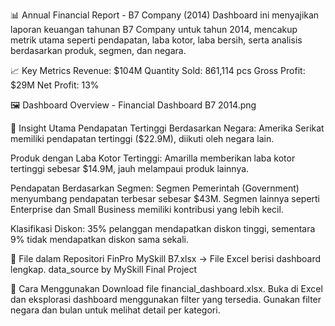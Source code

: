 📊 Annual Financial Report - B7 Company (2014)
Dashboard ini menyajikan laporan keuangan tahunan B7 Company untuk tahun 2014, mencakup metrik utama seperti pendapatan, laba kotor, laba bersih, serta analisis berdasarkan produk, segmen, dan negara.

📈 Key Metrics
Revenue: $104M
Quantity Sold: 861,114 pcs
Gross Profit: $29M
Net Profit: 13%

🖼️ Dashboard Overview - Financial Dashboard B7 2014.png

📌 Insight Utama
Pendapatan Tertinggi Berdasarkan Negara:
Amerika Serikat memiliki pendapatan tertinggi ($22.9M), diikuti oleh negara lain.

Produk dengan Laba Kotor Tertinggi:
Amarilla memberikan laba kotor tertinggi sebesar $14.9M, jauh melampaui produk lainnya.

Pendapatan Berdasarkan Segmen:
Segmen Pemerintah (Government) menyumbang pendapatan terbesar sebesar $43M.
Segmen lainnya seperti Enterprise dan Small Business memiliki kontribusi yang lebih kecil.

Klasifikasi Diskon:
35% pelanggan mendapatkan diskon tinggi, sementara 9% tidak mendapatkan diskon sama sekali.

📂 File dalam Repositori
FinPro MySkill B7.xlsx → File Excel berisi dashboard lengkap.
data_source by MySkill Final Project

🚀 Cara Menggunakan
Download file financial_dashboard.xlsx.
Buka di Excel dan eksplorasi dashboard menggunakan filter yang tersedia.
Gunakan filter negara dan bulan untuk melihat detail per kategori.
